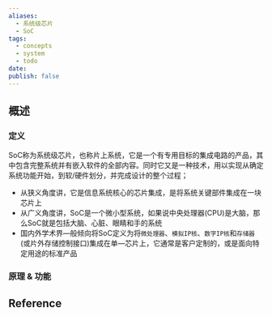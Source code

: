 ```yaml
---
aliases:
  - 系统级芯片
  - SoC
tags:
  - concepts
  - system
  - todo
date: 
publish: false
---
```


## 概述


### 定义

SoC称为系统级芯片，也称片上系统，它是一个有专用目标的集成电路的产品，其中包含完整系统并有嵌入软件的全部内容。同时它又是一种技术，用以实现从确定系统功能开始，到软/硬件划分，并完成设计的整个过程；

- 从狭义角度讲，它是信息系统核心的芯片集成，是将系统关键部件集成在一块芯片上
- 从广义角度讲，SoC是一个微小型系统，如果说中央处理器(CPU)是大脑，那么SoC就是包括大脑、心脏、眼睛和手的系统
- 国内外学术界—般倾向将SoC定义为将`微处理器`、`模拟IP核`、`数字IP核`和`存储器`(或片外存储控制接口)集成在单—芯片上，它通常是客户定制的，或是面向特定用途的标准产品

### 原理 & 功能


## Reference


